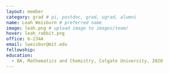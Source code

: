 ```yaml
---
layout: member
category: grad # pi, postdoc, grad, ugrad, alumni
name: Leah Weisburn # preferred name
image: leah.png # upload image to images/team/
hover: leah_rabbit.png
office: 6-234A
email: lweisbur@mit.edu
fellowship:
education:
  - BA, Mathematics and Chemistry, Colgate University, 2020
---
```

